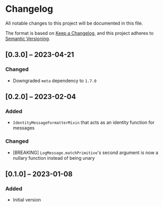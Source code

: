 # Changelog
All notable changes to this project will be documented in this file.

The format is based on [Keep a Changelog](https://keepachangelog.com/en/1.0.0/),
and this project adheres to [Semantic Versioning](https://semver.org/spec/v2.0.0.html).

## [0.3.0] – 2023-04-21

### Changed
- Downgraded `meta` dependency to `1.7.0`

## [0.2.0] – 2023-02-04
### Added
- `IdentityMessageFormatterMixin` that acts as an identity function for messages

### Changed
- [BREAKING] `LogMessage.matchPrimitive`'s second argument is now a nullary function instead of being unary


## [0.1.0] – 2023-01-08
### Added
- Initial version